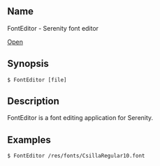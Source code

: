 ## Name

FontEditor - Serenity font editor

[Open](file:///bin/FontEditor)

## Synopsis

```**sh
$ FontEditor [file]
```

## Description

FontEditor is a font editing application for Serenity.

## Examples

```sh
$ FontEditor /res/fonts/CsillaRegular10.font
```
